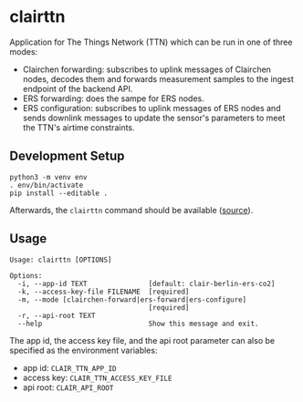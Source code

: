 # clairttn

Application for The Things Network (TTN) which can be run in one of three modes:

* Clairchen forwarding: subscribes to uplink messages of Clairchen nodes,
  decodes them and forwards measurement samples to the ingest endpoint of the
  backend API.
* ERS forwarding: does the sampe for ERS nodes.
* ERS configuration: subscribes to uplink messages of ERS nodes and sends
  downlink messages to update the sensor's parameters to meet the TTN's airtime
  constraints.

## Development Setup

```
python3 -m venv env
. env/bin/activate
pip install --editable .
```

Afterwards, the `clairttn` command should be available
([source](https://click.palletsprojects.com/en/7.x/setuptools/#testing-the-script)).

## Usage

```
Usage: clairttn [OPTIONS]

Options:
  -i, --app-id TEXT               [default: clair-berlin-ers-co2]
  -k, --access-key-file FILENAME  [required]
  -m, --mode [clairchen-forward|ers-forward|ers-configure]
                                  [required]
  -r, --api-root TEXT
  --help                          Show this message and exit.
```

The app id, the access key file, and the api root parameter can also be
specified as the environment variables:

* app id: `CLAIR_TTN_APP_ID`
* access key: `CLAIR_TTN_ACCESS_KEY_FILE`
* api root: `CLAIR_API_ROOT`
